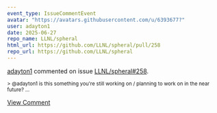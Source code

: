 ```yaml
---
event_type: IssueCommentEvent
avatar: "https://avatars.githubusercontent.com/u/6393677?"
user: adayton1
date: 2025-06-27
repo_name: LLNL/spheral
html_url: https://github.com/LLNL/spheral/pull/258
repo_url: https://github.com/LLNL/spheral
---
```


<a href='https://github.com/adayton1' target='_blank'>adayton1</a> commented on issue <a href='https://github.com/LLNL/spheral/pull/258' target='_blank'>LLNL/spheral#258</a>.

<small>> @adayton1 is this something you're still working on / planning to work on in the near future?...</small>

<a href='https://github.com/LLNL/spheral/pull/258' target='_blank'>View Comment</a>